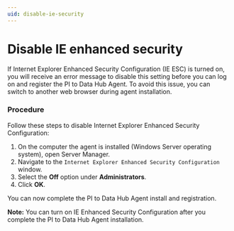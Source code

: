 ```yaml
---
uid: disable-ie-security
---
```


# Disable IE enhanced security

If Internet Explorer Enhanced Security Configuration (IE ESC) is turned on, you will receive an error message to disable this setting before you can log on and register the PI to Data Hub Agent. To avoid this issue, you can switch to another web browser during agent installation.

### Procedure
Follow these steps to disable Internet Explorer Enhanced Security Configuration:

1. On the computer the agent is installed (Windows Server operating system), open Server Manager.
2. Navigate to the `Internet Explorer Enhanced Security Configuration` window.
3. Select the **Off** option under **Administrators**.
4. Click **OK**.

You can now complete the PI to Data Hub Agent install and registration.

**Note:** You can turn on IE Enhanced Security Configuration after you complete the PI to Data Hub Agent installation.


